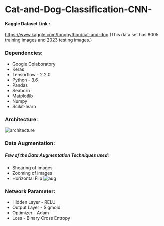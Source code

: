 # Cat-and-Dog-Classification-CNN-

#### Kaggle Dataset Link :
https://www.kaggle.com/tongpython/cat-and-dog
(This data set has 8005 training images and 2023 testing images.)

### Dependencies:
* Google Colaboratory
* Keras 
* Tensorflow - 2.2.0
* Python - 3.6
* Pandas 
* Seaborn 
* Matplotlib
* Numpy 
* Scikit-learn 

### Architecture:
![architecture](https://user-images.githubusercontent.com/64924874/84651552-c7451480-af27-11ea-84b1-a3661de0d4bb.jpg)

### Data Augmentation:
##### Few of the Data Augmentation Techniques used:
* Shearing of images 
* Zooming of images 
* Horizontal Flip
![aug](https://user-images.githubusercontent.com/64924874/84652013-84d00780-af28-11ea-9a13-8401c17d5932.png)

### Network Parameter:
* Hidden Layer - RELU
* Output Layer - Sigmoid
* Optimizer - Adam 
* Loss - Binary Cross Entropy 

